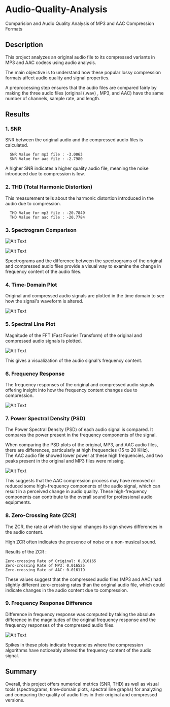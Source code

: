 # Audio-Quality-Analysis

Comparision and Audio Quality Analysis of MP3 and AAC Compression Formats

## Description

This project analyzes an original audio file to its compressed variants in MP3 and AAC codecs using audio analysis. 

The main objective is to understand how these popular lossy compression formats affect audio quality and signal properties.

A preprocessing step ensures that the audio files are compared fairly by making the three audio files (original (.wav) , MP3, and AAC) have the same number of channels, sample rate, and length. 

## Results 

### 1. SNR 

SNR between the original audio and the compressed audio files is calculated. 

      SNR Value for mp3 file : -3.0063
      SNR Value for aac file : -2.7980

A higher SNR indicates a higher quality audio file, meaning the noise introduced due to compression is low.

### 2. THD (Total Harmonic Distortion) 

This measurement tells about the harmonic distortion introduced in the audio due to compression.

      THD Value for mp3 file : -20.7849
      THD Value for aac file : -20.7784

### 3. Spectrogram Comparison

![Alt Text](Figures/Spectrogram_Comparision_aac.bmp)

![Alt Text](Figures/Spectrogram_Comparision_mp3.bmp)

Spectrograms and the difference between the spectrograms of the original and compressed audio files provide a visual way to examine the change in  frequency content of the audio files.   

### 4. Time-Domain Plot

Original and compressed audio signals are plotted in the time domain to see how the signal's waveform is altered. 

![Alt Text](Figures/Time_Domain_Plot.bmp)

### 5. Spectral Line Plot 

Magnitude of the FFT (Fast Fourier Transform) of the original and compressed audio signals is plotted. 

![Alt Text](Figures/Spectral_Line_Plot.bmp)

This gives a visualization of the audio signal's frequency content.

### 6. Frequency Response

The frequency responses of the original and compressed audio signals offering insight into how the frequency content changes due to compression.

![Alt Text](Figures/Frequency_Response.bmp)

### 7. Power Spectral Density (PSD)

The Power Spectral Density (PSD) of each audio signal is compared. It compares the power present in the frequency components of the signal.

When comparing the PSD plots of the original, MP3, and AAC audio files, there are differences, particularly at high frequencies (15 to 20 KHz).  
The AAC audio file showed lower power at these high frequencies, and two peaks present in the original and MP3 files were missing. 

![Alt Text](Figures/Power_Spectral_Density.bmp)

This suggests that the AAC compression process may have removed or reduced some high-frequency components of the audio signal, which can result in a perceived change in audio quality. These high-frequency components can contribute to the overall sound for professional audio equipments.  

### 8. Zero-Crossing Rate (ZCR)

The ZCR, the rate at which the signal changes its sign shows differences in the audio content. 

High ZCR often indicates the presence of noise or a non-musical sound. 

Results of the ZCR : 
   
    Zero-crossing Rate of Original: 0.016165
    Zero-crossing Rate of MP3: 0.016525
    Zero-crossing Rate of AAC: 0.016119

These values suggest that the compressed audio files (MP3 and AAC) had slightly different zero-crossing rates than the original audio file, which could indicate changes in the audio content due to compression.

### 9. Frequency Response Difference 

Difference in frequency response was computed by taking the absolute difference in the magnitudes of the original frequency response and the frequency responses of the compressed audio files.

![Alt Text](Figures/Difference_in_Frequency_Response.bmp)

Spikes in these plots indicate frequencies where the compression algorithms have noticeably altered the frequency content of the audio signal.

## Summary 

Overall, this project offers numerical metrics (SNR, THD) as well as visual tools (spectrograms, time-domain plots, spectral line graphs) for analyzing and comparing the quality of audio files in their original and compressed versions.

